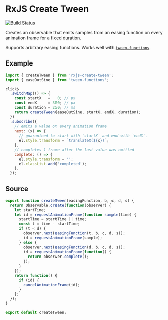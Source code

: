 # RxJS Create Tween

[![Build Status](https://travis-ci.org/qwtel/rxjs-create-tween.svg?branch=master)](https://travis-ci.org/qwtel/rxjs-create-tween)

Creates an observable that emits samples from an easing function on every animation frame
for a fixed duration.

Supports arbitrary easing functions. Works well with [`tween-functions`](https://www.npmjs.com/package/tween-functions).

## Example
```js
import { createTween } from 'rxjs-create-tween';
import { easeOutSine } from 'tween-functions';

click$
  .switchMap(() => {
    const startX   =   0; // px
    const endX     = 300; // px
    const duration = 250; // ms
    return createTween(easeOutSine, startX, endX, duration);
  })
  .subscribe({
    // emits a value on every animation frame
    next: (x) => {
      // guaranteed to start with `startX` and end with `endX`.
      el.style.transform = `translateX(${x})`;
    },
    // completes 1 frame after the last value was emitted
    complete: () => {
      el.style.transform = '';
      el.classList.add('completed');
    },
  });
```

## Source
```js
export function createTween(easingFunction, b, c, d, s) {
  return Observable.create(function(observer) {
    let startTime;
    let id = requestAnimationFrame(function sample(time) {
      startTime = startTime || time;
      const t = time - startTime;
      if (t < d) {
        observer.next(easingFunction(t, b, c, d, s));
        id = requestAnimationFrame(sample);
      } else {
        observer.next(easingFunction(d, b, c, d, s));
        id = requestAnimationFrame(function() {
          return observer.complete();
        });
      }
    });
    return function() {
      if (id) {
        cancelAnimationFrame(id);
      }
    };
  });
}

export default createTween;
```
